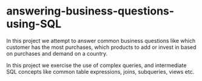 # answering-business-questions-using-SQL

In this project we attempt to answer common business questions like
which customer has the most purchases, which products to add or invest in
based on purchases and demand on a country.

In this project we exercise the use of complex queries, and intermediate
SQL concepts like common table expressions, joins, subqueries, views etc.
